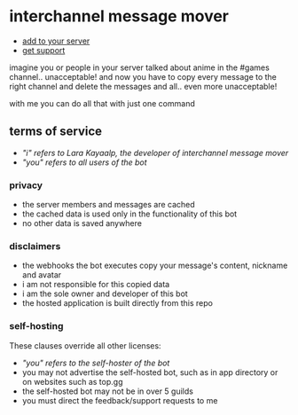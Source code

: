# interchannel message mover

- [add to your server](https://discord.com/api/oauth2/authorize?client_id=925836652558057552&permissions=536882176&scope=bot%20applications.commands)
- [get support](https://discord.gg/6vAzfFj8xG)

imagine you or people in your server talked about anime in the #games channel.. unacceptable! and now you have to copy
every message to the right channel and delete the messages and all.. even more unacceptable!

with me you can do all that with just one command

## terms of service

- *"i" refers to Lara Kayaalp, the developer of interchannel message mover*
- *"you" refers to all users of the bot*

### privacy

- the server members and messages are cached
- the cached data is used only in the functionality of this bot
- no other data is saved anywhere

### disclaimers

- the webhooks the bot executes copy your message's content, nickname and avatar
- i am not responsible for this copied data
- i am the sole owner and developer of this bot
- the hosted application is built directly from this repo

### self-hosting

These clauses override all other licenses:

- *"you" refers to the self-hoster of the bot*
- you may not advertise the self-hosted bot, such as in app directory or on websites such as top.gg
- the self-hosted bot may not be in over 5 guilds
- you must direct the feedback/support requests to me
